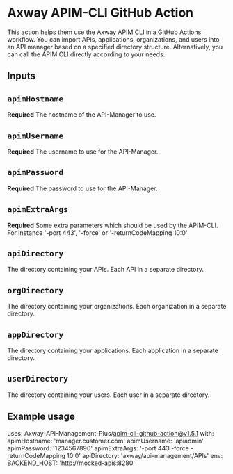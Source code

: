 # Axway APIM-CLI GitHub Action

This action helps them use the Axway APIM CLI in a GitHub Actions workflow. You can import APIs, applications, organizations, and users into an API manager based on a specified directory structure. 
Alternatively, you can call the APIM CLI directly according to your needs.

## Inputs

## `apimHostname`

**Required** The hostname of the API-Manager to use.

## `apimUsername`

**Required** The username to use for the API-Manager.

## `apimPassword`

**Required** The password to use for the API-Manager.

## `apimExtraArgs`

**Required** Some extra parameters which should be used by the APIM-CLI. For instance '-port 443', '-force' or '-returnCodeMapping 10:0'

## `apiDirectory`

The directory containing your APIs. Each API in a separate directory.

## `orgDirectory`

The directory containing your organizations. Each organization in a separate directory.

## `appDirectory`

The directory containing your applications. Each application in a separate directory.

## `userDirectory`

The directory containing your users. Each user in a separate directory.

## Example usage

uses: Axway-API-Management-Plus/apim-cli-github-action@v1.5.1
with:
  apimHostname: 'manager.customer.com'
  apimUsername: 'apiadmin'
  apimPassword: '1234567890'
  apimExtraArgs: '-port 443 -force -returnCodeMapping 10:0'
  apiDirectory: 'axway/api-management/APIs'
env:
  BACKEND_HOST: 'http://mocked-apis:8280'
